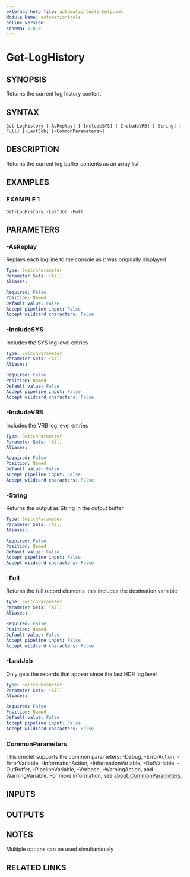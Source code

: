 ```yaml
---
external help file: automationtools-help.xml
Module Name: automationtools
online version:
schema: 2.0.0
---
```


# Get-LogHistory

## SYNOPSIS
Returns the current log history content

## SYNTAX

```
Get-LogHistory [-AsReplay] [-IncludeSYS] [-IncludeVRB] [-String] [-Full] [-LastJob] [<CommonParameters>]
```

## DESCRIPTION
Returns the current log buffer contents as an array list

## EXAMPLES

### EXAMPLE 1
```
Get-LogHistory -LastJob -Full
```

## PARAMETERS

### -AsReplay
Replays each log line to the console as it was originally displayed

```yaml
Type: SwitchParameter
Parameter Sets: (All)
Aliases:

Required: False
Position: Named
Default value: False
Accept pipeline input: False
Accept wildcard characters: False
```

### -IncludeSYS
Includes the SYS log level entries

```yaml
Type: SwitchParameter
Parameter Sets: (All)
Aliases:

Required: False
Position: Named
Default value: False
Accept pipeline input: False
Accept wildcard characters: False
```

### -IncludeVRB
Includes the VRB log level entries

```yaml
Type: SwitchParameter
Parameter Sets: (All)
Aliases:

Required: False
Position: Named
Default value: False
Accept pipeline input: False
Accept wildcard characters: False
```

### -String
Returns the output as String in the output buffer

```yaml
Type: SwitchParameter
Parameter Sets: (All)
Aliases:

Required: False
Position: Named
Default value: False
Accept pipeline input: False
Accept wildcard characters: False
```

### -Full
Returns the full record elements, this includes the destination variable

```yaml
Type: SwitchParameter
Parameter Sets: (All)
Aliases:

Required: False
Position: Named
Default value: False
Accept pipeline input: False
Accept wildcard characters: False
```

### -LastJob
Only gets the records that appear since the last HDR log level

```yaml
Type: SwitchParameter
Parameter Sets: (All)
Aliases:

Required: False
Position: Named
Default value: False
Accept pipeline input: False
Accept wildcard characters: False
```

### CommonParameters
This cmdlet supports the common parameters: -Debug, -ErrorAction, -ErrorVariable, -InformationAction, -InformationVariable, -OutVariable, -OutBuffer, -PipelineVariable, -Verbose, -WarningAction, and -WarningVariable. For more information, see [about_CommonParameters](http://go.microsoft.com/fwlink/?LinkID=113216).

## INPUTS

## OUTPUTS

## NOTES
Multiple options can be used simultaniously

## RELATED LINKS
